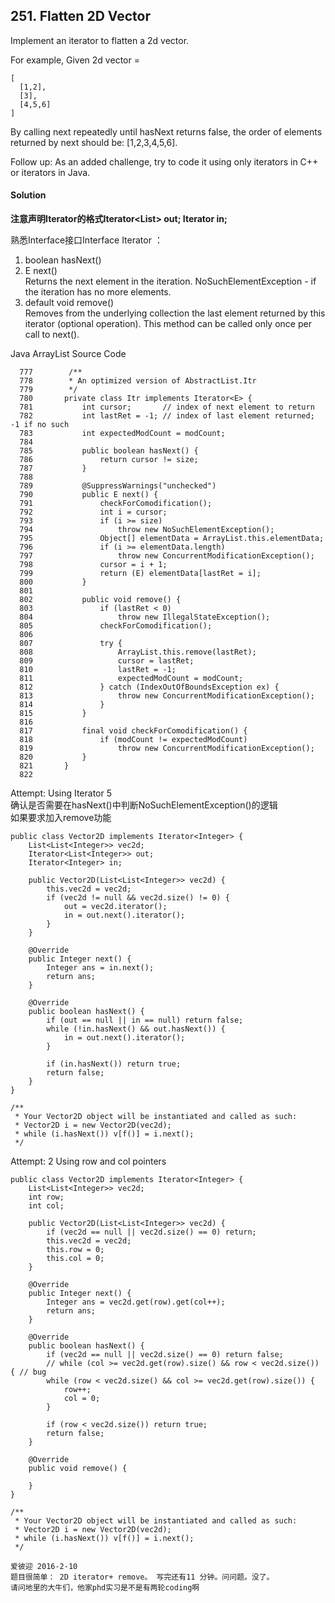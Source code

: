 ## 251. Flatten 2D Vector
Implement an iterator to flatten a 2d vector.

For example,
Given 2d vector =
~~~
[
  [1,2],
  [3],
  [4,5,6]
]
~~~
By calling next repeatedly until hasNext returns false, the order of elements returned by next should be: [1,2,3,4,5,6].

Follow up:
As an added challenge, try to code it using only iterators in C++ or iterators in Java.

#### Solution
**注意声明Iterator的格式Iterator<List<Integer>> out; Iterator<Integer> in;**

熟悉Interface接口Interface Iterator<E> ：
1. boolean hasNext()
2. E next() <br>
Returns the next element in the iteration. NoSuchElementException - if the iteration has no more elements.
3. default void remove() <br>
Removes from the underlying collection the last element returned by this iterator (optional operation). This method can be called only once per call to next().

Java ArrayList Source Code
~~~
  777        /**
  778        * An optimized version of AbstractList.Itr
  779        */
  780       private class Itr implements Iterator<E> {
  781           int cursor;       // index of next element to return
  782           int lastRet = -1; // index of last element returned; -1 if no such
  783           int expectedModCount = modCount;
  784   
  785           public boolean hasNext() {
  786               return cursor != size;
  787           }
  788   
  789           @SuppressWarnings("unchecked")
  790           public E next() {
  791               checkForComodification();
  792               int i = cursor;
  793               if (i >= size)
  794                   throw new NoSuchElementException();
  795               Object[] elementData = ArrayList.this.elementData;
  796               if (i >= elementData.length)
  797                   throw new ConcurrentModificationException();
  798               cursor = i + 1;
  799               return (E) elementData[lastRet = i];
  800           }
  801   
  802           public void remove() {
  803               if (lastRet < 0)
  804                   throw new IllegalStateException();
  805               checkForComodification();
  806   
  807               try {
  808                   ArrayList.this.remove(lastRet);
  809                   cursor = lastRet;
  810                   lastRet = -1;
  811                   expectedModCount = modCount;
  812               } catch (IndexOutOfBoundsException ex) {
  813                   throw new ConcurrentModificationException();
  814               }
  815           }
  816   
  817           final void checkForComodification() {
  818               if (modCount != expectedModCount)
  819                   throw new ConcurrentModificationException();
  820           }
  821       }
  822   
~~~

Attempt: Using Iterator 5 <br>
确认是否需要在hasNext()中判断NoSuchElementException()的逻辑 <br>
如果要求加入remove功能
~~~
public class Vector2D implements Iterator<Integer> {
    List<List<Integer>> vec2d;
    Iterator<List<Integer>> out;
    Iterator<Integer> in;

    public Vector2D(List<List<Integer>> vec2d) {
        this.vec2d = vec2d;
        if (vec2d != null && vec2d.size() != 0) {
            out = vec2d.iterator();
            in = out.next().iterator();
        }
    }

    @Override
    public Integer next() {
        Integer ans = in.next();
        return ans;
    }

    @Override
    public boolean hasNext() {
        if (out == null || in == null) return false;
        while (!in.hasNext() && out.hasNext()) {
            in = out.next().iterator();
        }

        if (in.hasNext()) return true;
        return false;
    }
}

/**
 * Your Vector2D object will be instantiated and called as such:
 * Vector2D i = new Vector2D(vec2d);
 * while (i.hasNext()) v[f()] = i.next();
 */
~~~

Attempt: 2 Using row and col pointers <br>
~~~
public class Vector2D implements Iterator<Integer> {
    List<List<Integer>> vec2d;
    int row;
    int col;

    public Vector2D(List<List<Integer>> vec2d) {
        if (vec2d == null || vec2d.size() == 0) return;
        this.vec2d = vec2d;
        this.row = 0;
        this.col = 0;
    }

    @Override
    public Integer next() {
        Integer ans = vec2d.get(row).get(col++);
        return ans;
    }

    @Override
    public boolean hasNext() {
        if (vec2d == null || vec2d.size() == 0) return false;
        // while (col >= vec2d.get(row).size() && row < vec2d.size()) { // bug
        while (row < vec2d.size() && col >= vec2d.get(row).size()) {
            row++;
            col = 0;
        }

        if (row < vec2d.size()) return true;
        return false;
    }

    @Override
    public void remove() {

    }
}

/**
 * Your Vector2D object will be instantiated and called as such:
 * Vector2D i = new Vector2D(vec2d);
 * while (i.hasNext()) v[f()] = i.next();
 */
~~~

~~~
爱彼迎 2016-2-10
题目很简单： 2D iterator+ remove。 写完还有11 分钟。问问题。没了。
请问地里的大牛们，他家phd实习是不是有两轮coding啊
~~~
